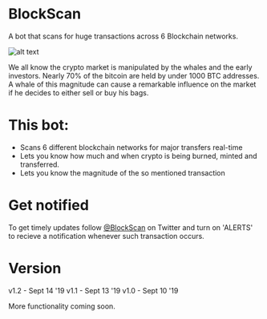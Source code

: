 # BlockScan
A bot that scans for huge transactions across 6 Blockchain networks. 

![alt text](https://i.imgur.com/KZgUY4P.png)

We all know the crypto market is manipulated by the whales and the early investors. Nearly 70% of the bitcoin are held by under 1000 BTC addresses. A whale of this magnitude can cause a remarkable influence on the market if he decides to either sell or buy his bags. 

# This bot:
- Scans 6 different blockchain networks for major transfers real-time
- Lets you know how much and when crypto is being burned, minted and transferred.
- Lets you know the magnitude of the so mentioned transaction

# Get notified

To get timely updates follow [@BlockScan](https://twitter.com/blockscan) on Twitter and turn on 'ALERTS' to recieve a notification whenever such transaction occurs.



# Version

v1.2 - Sept 14 '19
v1.1 - Sept 13 '19
v1.0 - Sept 10 '19

More functionality coming soon. 

